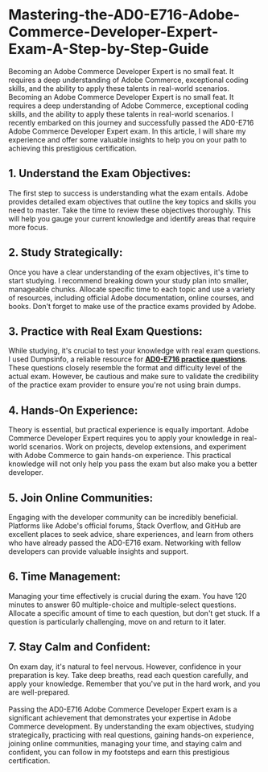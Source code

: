 # Mastering-the-AD0-E716-Adobe-Commerce-Developer-Expert-Exam-A-Step-by-Step-Guide
Becoming an Adobe Commerce Developer Expert is no small feat. It requires a deep understanding of Adobe Commerce, exceptional coding skills, and the ability to apply these talents in real-world scenarios.
Becoming an Adobe Commerce Developer Expert is no small feat. It requires a deep understanding of Adobe Commerce, exceptional coding skills, and the ability to apply these talents in real-world scenarios. I recently embarked on this journey and successfully passed the AD0-E716 Adobe Commerce Developer Expert exam. In this article, I will share my experience and offer some valuable insights to help you on your path to achieving this prestigious certification.<br />
<h2>
	1. Understand the Exam Objectives:
</h2>
The first step to success is understanding what the exam entails. Adobe provides detailed exam objectives that outline the key topics and skills you need to master. Take the time to review these objectives thoroughly. This will help you gauge your current knowledge and identify areas that require more focus.<br />
<h2>
	2. Study Strategically:
</h2>
Once you have a clear understanding of the exam objectives, it's time to start studying. I recommend breaking down your study plan into smaller, manageable chunks. Allocate specific time to each topic and use a variety of resources, including official Adobe documentation, online courses, and books. Don't forget to make use of the practice exams provided by Adobe.<br />
<h2>
	3. Practice with Real Exam Questions:
</h2>
While studying, it's crucial to test your knowledge with real exam questions. I used Dumpsinfo, a reliable resource for <strong><a href="https://www.dumpsinfo.com/ad0-e716-online-dumps-boost-your-career/" target="_blank">AD0-E716 practice questions</a></strong>. These questions closely resemble the format and difficulty level of the actual exam. However, be cautious and make sure to validate the credibility of the practice exam provider to ensure you're not using brain dumps.<br />
<h2>
	4. Hands-On Experience:
</h2>
Theory is essential, but practical experience is equally important. Adobe Commerce Developer Expert requires you to apply your knowledge in real-world scenarios. Work on projects, develop extensions, and experiment with Adobe Commerce to gain hands-on experience. This practical knowledge will not only help you pass the exam but also make you a better developer.<br />
<h2>
	5. Join Online Communities:
</h2>
Engaging with the developer community can be incredibly beneficial. Platforms like Adobe's official forums, Stack Overflow, and GitHub are excellent places to seek advice, share experiences, and learn from others who have already passed the AD0-E716 exam. Networking with fellow developers can provide valuable insights and support.<br />
<h2>
	6. Time Management:
</h2>
Managing your time effectively is crucial during the exam. You have 120 minutes to answer 60 multiple-choice and multiple-select questions. Allocate a specific amount of time to each question, but don't get stuck. If a question is particularly challenging, move on and return to it later.<br />
<h2>
	7. Stay Calm and Confident:
</h2>
On exam day, it's natural to feel nervous. However, confidence in your preparation is key. Take deep breaths, read each question carefully, and apply your knowledge. Remember that you've put in the hard work, and you are well-prepared.<br />
<br />
Passing the AD0-E716 Adobe Commerce Developer Expert exam is a significant achievement that demonstrates your expertise in Adobe Commerce development. By understanding the exam objectives, studying strategically, practicing with real questions, gaining hands-on experience, joining online communities, managing your time, and staying calm and confident, you can follow in my footsteps and earn this prestigious certification.&nbsp;<br />
